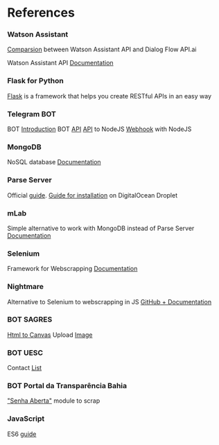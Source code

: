 # References
### Watson Assistant

[Comparsion](http://tech.vivocha.com/post/165964065943/chatbots-with-apiai-vs-ibm-watson-a-brief
) between Watson Assistant API and Dialog Flow API.ai

Watson Assistant API [Documentation](https://console.bluemix.net/docs/services/conversation/getting-started.html#gettingstarted)

### Flask for Python

[Flask](http://flask.pocoo.org/docs/1.0/
) is a framework that helps you create RESTful APIs in an easy way

### Telegram BOT

BOT [Introduction](https://core.telegram.org/bots)
BOT [API](https://core.telegram.org/bots/api)
[API](https://github.com/yagop/node-telegram-bot-api) to NodeJS
[Webhook](http://mvalipour.github.io/node.js/2015/12/06/telegram-bot-webhook-existing-express) with NodeJS

### MongoDB

NoSQL database
[Documentation](https://docs.mongodb.com)

### Parse Server

Official [guide](http://docs.parseplatform.org/parse-server/guide/).
[Guide for installation](https://www.digitalocean.com/community/tutorials/how-to-run-parse-server-on-ubuntu-14-04
) on DigitalOcean Droplet

### mLab

Simple alternative to work with MongoDB instead of Parse Server
[Documentation](https://docs.mlab.com)

### Selenium

Framework for Webscrapping
[Documentation](https://www.seleniumhq.org/docs/)

### Nightmare

Alternative to Selenium to webscrapping in JS
[GitHub + Documentation](https://github.com/segmentio/nightmare )

### BOT SAGRES

[Html to Canvas](http://html2canvas.hertzen.com)
Upload [Image](https://api.imgur.com/endpoints/image/)

### BOT UESC

Contact [List](http://www.uesc.br/acessoainformacao/)

### BOT Portal da Transparência Bahia

["Senha Aberta"](http://www.transparencia.ba.gov.br/SenhaAberta/) module to scrap

### JavaScript
ES6 [guide](https://medium.com/@matheusml/o-guia-do-es6-tudo-que-você-precisa-saber-8c287876325f)
